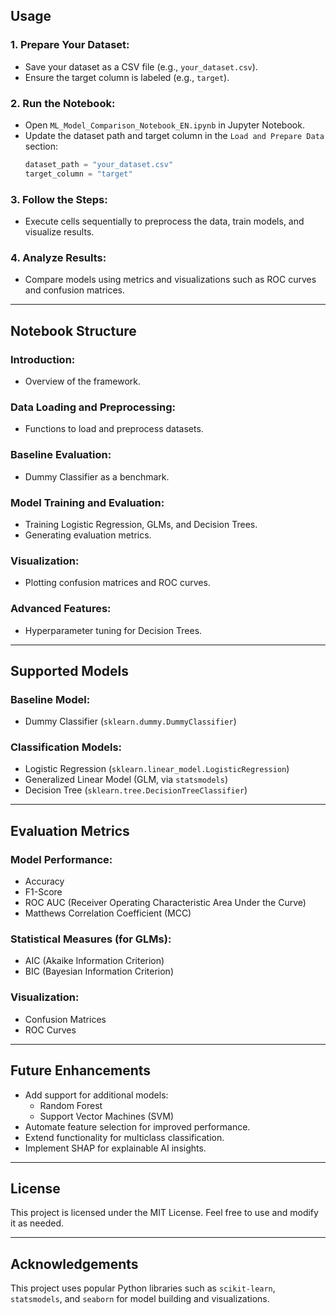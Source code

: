 ## **Usage**

### **1. Prepare Your Dataset**:
- Save your dataset as a CSV file (e.g., `your_dataset.csv`).
- Ensure the target column is labeled (e.g., `target`).

### **2. Run the Notebook**:
- Open `ML_Model_Comparison_Notebook_EN.ipynb` in Jupyter Notebook.
- Update the dataset path and target column in the `Load and Prepare Data` section:
  ```python
  dataset_path = "your_dataset.csv"
  target_column = "target"
  ```

### **3. Follow the Steps**:
- Execute cells sequentially to preprocess the data, train models, and visualize results.

### **4. Analyze Results**:
- Compare models using metrics and visualizations such as ROC curves and confusion matrices.

---

## **Notebook Structure**

### **Introduction**:
- Overview of the framework.

### **Data Loading and Preprocessing**:
- Functions to load and preprocess datasets.

### **Baseline Evaluation**:
- Dummy Classifier as a benchmark.

### **Model Training and Evaluation**:
- Training Logistic Regression, GLMs, and Decision Trees.
- Generating evaluation metrics.

### **Visualization**:
- Plotting confusion matrices and ROC curves.

### **Advanced Features**:
- Hyperparameter tuning for Decision Trees.

---

## **Supported Models**

### **Baseline Model**:
- Dummy Classifier (`sklearn.dummy.DummyClassifier`)

### **Classification Models**:
- Logistic Regression (`sklearn.linear_model.LogisticRegression`)
- Generalized Linear Model (GLM, via `statsmodels`)
- Decision Tree (`sklearn.tree.DecisionTreeClassifier`)

---

## **Evaluation Metrics**

### **Model Performance**:
- Accuracy
- F1-Score
- ROC AUC (Receiver Operating Characteristic Area Under the Curve)
- Matthews Correlation Coefficient (MCC)

### **Statistical Measures (for GLMs)**:
- AIC (Akaike Information Criterion)
- BIC (Bayesian Information Criterion)

### **Visualization**:
- Confusion Matrices
- ROC Curves

---

## **Future Enhancements**

- Add support for additional models:
  - Random Forest
  - Support Vector Machines (SVM)
- Automate feature selection for improved performance.
- Extend functionality for multiclass classification.
- Implement SHAP for explainable AI insights.

---

## **License**

This project is licensed under the MIT License. Feel free to use and modify it as needed.

---

## **Acknowledgements**

This project uses popular Python libraries such as `scikit-learn`, `statsmodels`, and `seaborn` for model building and visualizations.
